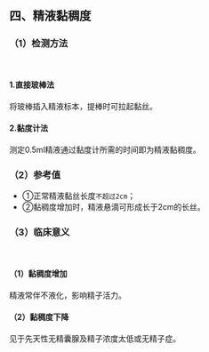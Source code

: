 ## 四、精液黏稠度

### （1）检测方法
<br/>

#### 1.直接玻棒法
将玻棒插入精液标本，提棒时可拉起黏丝。
#### 2.黏度计法
测定0.5ml精液通过黏度计所需的时间即为精液黏稠度。

### （2）参考值
 - ①正常精液黏丝长度`不超过2cm`；
 - ②黏稠度增加时，精液悬滴可形成长于2cm的长丝。
 

### （3）临床意义
<br/>

#### （1）黏稠度增加
精液常伴不液化，影响精子活力。
#### （2）黏稠度下降
见于先天性无精囊腺及精子浓度太低或无精子症。